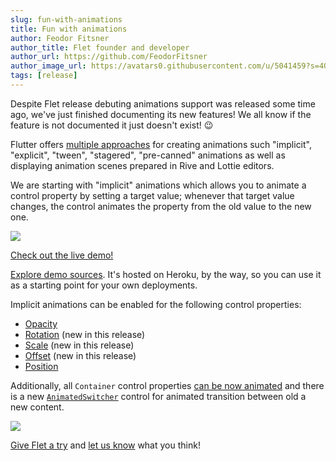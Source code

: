 ```yaml
---
slug: fun-with-animations
title: Fun with animations
author: Feodor Fitsner
author_title: Flet founder and developer
author_url: https://github.com/FeodorFitsner
author_image_url: https://avatars0.githubusercontent.com/u/5041459?s=400&v=4
tags: [release]
---
```


Despite Flet release debuting animations support was released some time ago, we've just finished documenting its new features! We all know if the feature is not documented it just doesn't exist! 😉

Flutter offers [multiple approaches](https://docs.flutter.dev/development/ui/animations) for creating animations such "implicit", "explicit", "tween", "stagered", "pre-canned" animations as well as displaying animation scenes prepared in Rive and Lottie editors.

We are starting with "implicit" animations which allows you to animate a control property by setting a target value; whenever that target value changes, the control animates the property from the old value to the new one.

<a href="https://flet-animation.herokuapp.com/"><img src="/img/blog/animations/flet-animation-demo.gif" className="screenshot-100" /></a>

<div style={{fontSize: "1.1rem", textAlign: "center", padding: "1rem" }}>
<a href="https://flet-animation.herokuapp.com/">Check out the live demo!</a>
</div>

[Explore demo sources](https://github.com/flet-dev/flet-heroku-app). It's hosted on Heroku, by the way, so you can use it as a starting point for your own deployments.

Implicit animations can be enabled for the following control properties:

* [Opacity](/docs/guides/python/animations#opacity-animation)
* [Rotation](/docs/guides/python/animations#rotation-animation) (new in this release)
* [Scale](/docs/guides/python/animations#scale-animation) (new in this release)
* [Offset](/docs/guides/python/animations#offset-animation) (new in this release)
* [Position](/docs/guides/python/animations#position-animation)

Additionally, all `Container` control properties [can be now animated](/docs/guides/python/animations#animated-container) and there is a new [`AnimatedSwitcher`](/docs/controls/animatedswitcher) control for animated transition between old a new content.

<img src="/img/docs/controls/animated-switcher/animated-switcher.gif" className="screenshot-20" />

[Give Flet a try](/docs/guides/python/getting-started) and [let us know](https://discord.gg/dzWXP8SHG8) what you think!